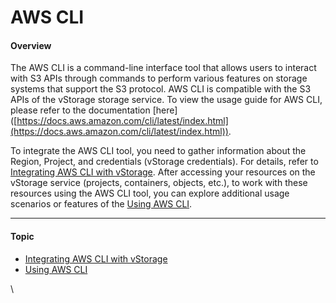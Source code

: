 # AWS CLI

#### Overview <a href="#awscli-overview" id="awscli-overview"></a>

The AWS CLI is a command-line interface tool that allows users to interact with S3 APIs through commands to perform various features on storage systems that support the S3 protocol. AWS CLI is compatible with the S3 APIs of the vStorage storage service. To view the usage guide for AWS CLI, please refer to the documentation \[here]\([https://docs.aws.amazon.com/cli/latest/index.html](https://docs.aws.amazon.com/cli/latest/index.html)).

To integrate the AWS CLI tool, you need to gather information about the Region, Project, and credentials (vStorage credentials). For details, refer to [Integrating AWS CLI with vStorage](https://docs-admin.vngcloud.vn/display/VSEN/Integrating+AWS+CLI+with+vStorage?src=contextnavpagetreemode). After accessing your resources on the vStorage service (projects, containers, objects, etc.), to work with these resources using the AWS CLI tool, you can explore additional usage scenarios or features of the [Using AWS CLI](https://docs-admin.vngcloud.vn/display/VSEN/Using+AWS+CLI?src=contextnavpagetreemode).

***

#### Topic <a href="#awscli-topic" id="awscli-topic"></a>

* [Integrating AWS CLI with vStorage](https://docs-admin.vngcloud.vn/display/VSEN/Integrating+AWS+CLI+with+vStorage?src=contextnavpagetreemode)
* [Using AWS CLI](https://docs-admin.vngcloud.vn/display/VSEN/Using+AWS+CLI?src=contextnavpagetreemode)

\
